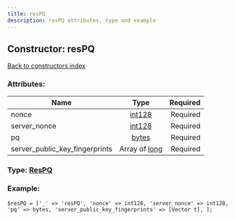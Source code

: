 ```yaml
---
title: resPQ
description: resPQ attributes, type and example
---
```

## Constructor: resPQ  
[Back to constructors index](index.md)



### Attributes:

| Name     |    Type       | Required |
|----------|:-------------:|---------:|
|nonce|[int128](../types/int128.md) | Required|
|server\_nonce|[int128](../types/int128.md) | Required|
|pq|[bytes](../types/bytes.md) | Required|
|server\_public\_key\_fingerprints|Array of [long](../types/long.md) | Required|



### Type: [ResPQ](../types/ResPQ.md)


### Example:

```
$resPQ = ['_' => 'resPQ', 'nonce' => int128, 'server_nonce' => int128, 'pq' => bytes, 'server_public_key_fingerprints' => [Vector t], ];
```